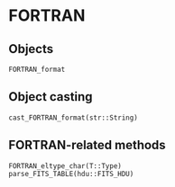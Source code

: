 # FORTRAN

## Objects 

```@docs
FORTRAN_format
```

## Object casting

```@docs
cast_FORTRAN_format(str::String)
```

## FORTRAN-related methods

```@docs
FORTRAN_eltype_char(T::Type)
parse_FITS_TABLE(hdu::FITS_HDU)
```